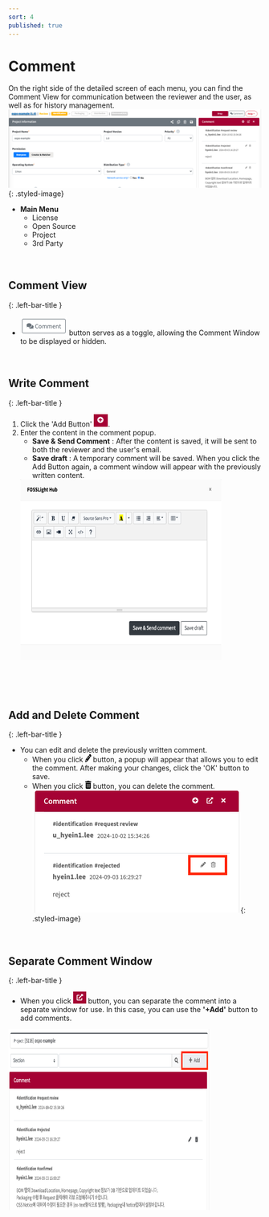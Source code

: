 ```yaml
---
sort: 4
published: true
---
```


# Comment
On the right side of the detailed screen of each menu, you can find the Comment View for communication between the reviewer and the user, as well as for history management. 
![CommentView](../../images/common/comment/comment_view.png){: .styled-image}  
- **Main Menu** 
    - License
    - Open Source
    - Project
    - 3rd Party
<br><br><br>

## Comment View
{: .left-bar-title }
- ![ShowHideComment](../../images/common/comment/show_hide_btn.png) button serves as a toggle,  allowing the Comment Window to be displayed or hidden.
<br><br><br> 

## Write Comment
{: .left-bar-title }  
1. Click the 'Add Button' ![AddComment](../../images/common/comment/btn_add_comment.png).  
2. Enter the content in the comment popup.  
    - **Save & Send Comment** : After the content is saved, it will be sent to both the reviewer and the user's email.  
    - **Save draft** : A temporary comment will be saved. When you click the Add Button again, a comment window will appear with the previously written content.  
    <img src="../../images/common/comment/comment_edit_popup.png" width="400" height="360" alt="EditPopup" class="styled-image" />  
<br><br><br> 

## Add and Delete Comment 
{: .left-bar-title }
- You can edit and delete the previously written comment.  
    - When you click <img src="../../images/common/oss_table_buttons/bulk_edit.png" width="12" height="16" alt="Edit" /> button, a popup will appear that allows you to edit the comment. After making your changes, click the 'OK' button to save.  
    - When you click <img src="../../images/common/oss_table_buttons/trash_can.png" width="12" height="16" alt="TrashCan" /> button, you can delete the comment.
    ![BtnEditDelComment](../../images/common/comment/btn_edit_del_comment.png){: .styled-image}
<br><br><br> 

## Separate Comment Window
{: .left-bar-title }
- When you click ![ShowCommentWindow](../../images/common/comment/show_comment_window.png) button, you can separate the comment into a separate window for use. In this case, you can use the **'+Add'** button to add comments.  
 <img src="../../images/common/comment/comment_window_add.png" width="400" height="360" alt="CommentWindowAdd"  class="styled-image" />  



